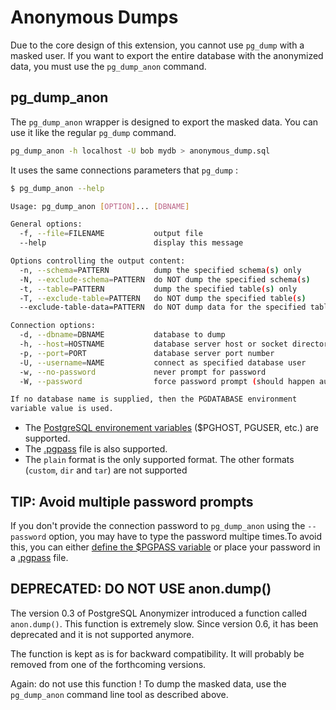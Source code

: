 Anonymous Dumps
===============================================================================

Due to the core design of this extension, you cannot use `pg_dump` with a masked
user. If you want to export the entire database with the anonymized data, you
must use the `pg_dump_anon` command.


pg_dump_anon
------------------------------------------------------------------------------

The `pg_dump_anon` wrapper is designed to export the masked data. You can use
it like the regular `pg_dump` command.

```bash
pg_dump_anon -h localhost -U bob mydb > anonymous_dump.sql
```

It uses the same connections parameters that `pg_dump` :

```bash
$ pg_dump_anon --help

Usage: pg_dump_anon [OPTION]... [DBNAME]

General options:
  -f, --file=FILENAME           output file
  --help                        display this message

Options controlling the output content:
  -n, --schema=PATTERN          dump the specified schema(s) only
  -N, --exclude-schema=PATTERN  do NOT dump the specified schema(s)
  -t, --table=PATTERN           dump the specified table(s) only
  -T, --exclude-table=PATTERN   do NOT dump the specified table(s)
  --exclude-table-data=PATTERN  do NOT dump data for the specified table(s)

Connection options:
  -d, --dbname=DBNAME           database to dump
  -h, --host=HOSTNAME           database server host or socket directory
  -p, --port=PORT               database server port number
  -U, --username=NAME           connect as specified database user
  -w, --no-password             never prompt for password
  -W, --password                force password prompt (should happen automatically)

If no database name is supplied, then the PGDATABASE environment
variable value is used.

```


* The [PostgreSQL environement variables] ($PGHOST, PGUSER, etc.) are supported.
* The [.pgpass] file is also supported.
* The `plain` format is the only supported format. The other formats (`custom`, `dir`
  and `tar`) are not supported

[PostgreSQL environement variables]: https://www.postgresql.org/docs/current/libpq-envars.html
[.pgpass]: https://www.postgresql.org/docs/current/libpq-pgpass.html


TIP: Avoid multiple password prompts
------------------------------------------------------------------------------

If you don't provide the connection password to `pg_dump_anon` using the
`--password` option, you may have to type the password multipe times.To
avoid this, you can either [define the $PGPASS variable] or place your
password in a [.pgpass] file.

[define the $PGPASS variable]: https://www.postgresql.org/docs/current/libpq-envars.html


DEPRECATED: DO NOT USE anon.dump()
------------------------------------------------------------------------------

The version 0.3 of PostgreSQL Anonymizer introduced a function called
`anon.dump()`. This function is extremely slow. Since version 0.6, it has
been deprecated and it is not supported anymore.

The function is kept as is for backward compatibility. It will probably be
removed from one of the forthcoming versions.

Again: do not use this function ! To dump the masked data, use the
`pg_dump_anon` command line tool as described above.
